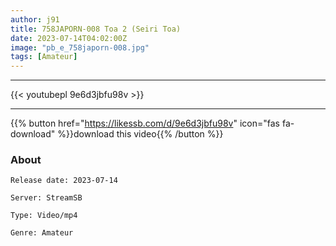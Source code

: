 ```yaml
---
author: j91
title: 758JAPORN-008 Toa 2 (Seiri Toa)
date: 2023-07-14T04:02:00Z
image: "pb_e_758japorn-008.jpg"
tags: [Amateur]
---
```

___

{{< youtubepl 9e6d3jbfu98v >}}
___

{{% button href="https://likessb.com/d/9e6d3jbfu98v" icon="fas fa-download" %}}download this video{{% /button %}}
### About

`Release date: 2023-07-14`

`Server: StreamSB`

`Type: Video/mp4`

`Genre:	Amateur`